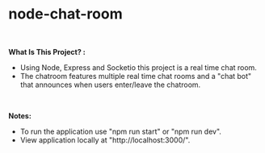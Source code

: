 # node-chat-room

<br>

**What Is This Project? :**

- Using Node, Express and Socketio this project is a real time chat room.
- The chatroom features multiple real time chat rooms and a "chat bot" that announces when users enter/leave the chatroom.

<br>

**Notes:**

- To run the application use "npm run start" or "npm run dev".
- View application locally at "http://localhost:3000/".
